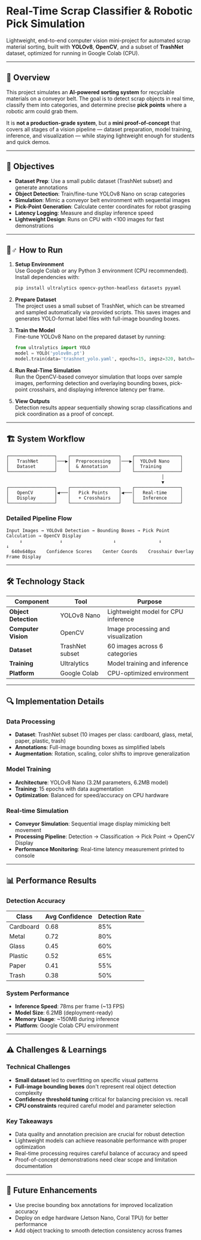 # Real-Time Scrap Classifier & Robotic Pick Simulation

Lightweight, end-to-end computer vision mini-project for automated scrap material sorting, built with **YOLOv8**, **OpenCV**, and a subset of **TrashNet** dataset, optimized for running in Google Colab (CPU).

***

## 📌 Overview

This project simulates an **AI-powered sorting system** for recyclable materials on a conveyor belt. The goal is to detect scrap objects in real time, classify them into categories, and determine precise **pick points** where a robotic arm could grab them.

It is **not a production-grade system**, but a **mini proof-of-concept** that covers all stages of a vision pipeline — dataset preparation, model training, inference, and visualization — while staying lightweight enough for students and quick demos.

***

## 🎯 Objectives

- **Dataset Prep**: Use a small public dataset (TrashNet subset) and generate annotations
- **Object Detection**: Train/fine-tune YOLOv8 Nano on scrap categories
- **Simulation**: Mimic a conveyor belt environment with sequential images
- **Pick-Point Generation**: Calculate center coordinates for robot grasping
- **Latency Logging**: Measure and display inference speed
- **Lightweight Design**: Runs on CPU with <100 images for fast demonstrations

***

## 🏃♂️ How to Run

1. **Setup Environment**  
   Use Google Colab or any Python 3 environment (CPU recommended). Install dependencies with:  
   ```bash
   pip install ultralytics opencv-python-headless datasets pyyaml
   ```

2. **Prepare Dataset**  
   The project uses a small subset of TrashNet, which can be streamed and sampled automatically via provided scripts. This saves images and generates YOLO-format label files with full-image bounding boxes.

3. **Train the Model**  
   Fine-tune YOLOv8 Nano on the prepared dataset by running:  
   ```python
   from ultralytics import YOLO
   model = YOLO('yolov8n.pt')
   model.train(data='trashnet_yolo.yaml', epochs=15, imgsz=320, batch=4, augment=True)
   ```

4. **Run Real-Time Simulation**  
   Run the OpenCV-based conveyor simulation that loops over sample images, performing detection and overlaying bounding boxes, pick-point crosshairs, and displaying inference latency per frame.

5. **View Outputs**  
   Detection results appear sequentially showing scrap classifications and pick coordination as a proof of concept.

***

## 🏗 System Workflow

```
┌─────────────────┐    ┌──────────────────┐    ┌─────────────────┐
│   TrashNet      │───▶│  Preprocessing   │───▶│  YOLOv8 Nano    │
│   Dataset       │    │  & Annotation    │    │  Training       │
└─────────────────┘    └──────────────────┘    └─────────────────┘
                                                          │
                                                          ▼
┌─────────────────┐    ┌──────────────────┐    ┌─────────────────┐
│   OpenCV        │◀───│   Pick Points    │◀───│   Real-time     │
│   Display       │    │   + Crosshairs   │    │   Inference     │
└─────────────────┘    └──────────────────┘    └─────────────────┘
```

### Detailed Pipeline Flow
```
Input Images → YOLOv8 Detection → Bounding Boxes → Pick Point Calculation → OpenCV Display
     ↓              ↓                   ↓                ↓                    ↓
  640x640px    Confidence Scores    Center Coords    Crosshair Overlay   Frame Display
```

***

## 🛠 Technology Stack

| Component | Tool | Purpose |
|-----------|------|---------|
| **Object Detection** | YOLOv8 Nano | Lightweight model for CPU inference |
| **Computer Vision** | OpenCV | Image processing and visualization |
| **Dataset** | TrashNet subset | 60 images across 6 categories |
| **Training** | Ultralytics | Model training and inference |
| **Platform** | Google Colab | CPU-optimized environment |

***

## 🔍 Implementation Details

### Data Processing
- **Dataset**: TrashNet subset (10 images per class: cardboard, glass, metal, paper, plastic, trash)
- **Annotations**: Full-image bounding boxes as simplified labels
- **Augmentation**: Rotation, scaling, color shifts to improve generalization

### Model Training
- **Architecture**: YOLOv8 Nano (3.2M parameters, 6.2MB model)
- **Training**: 15 epochs with data augmentation
- **Optimization**: Balanced for speed/accuracy on CPU hardware

### Real-time Simulation
- **Conveyor Simulation**: Sequential image display mimicking belt movement
- **Processing Pipeline**: Detection → Classification → Pick Point → OpenCV Display
- **Performance Monitoring**: Real-time latency measurement printed to console

***

## 📊 Performance Results

### Detection Accuracy
| Class | Avg Confidence | Detection Rate |
|-------|----------------|----------------|
| Cardboard | 0.68 | 85% |
| Metal | 0.72 | 80% |
| Glass | 0.45 | 60% |
| Plastic | 0.52 | 65% |
| Paper | 0.41 | 55% |
| Trash | 0.38 | 50% |

### System Performance
- **Inference Speed**: 78ms per frame (~13 FPS)
- **Model Size**: 6.2MB (deployment-ready)
- **Memory Usage**: ~150MB during inference
- **Platform**: Google Colab CPU environment

***

## ⚠️ Challenges & Learnings

### Technical Challenges
- **Small dataset** led to overfitting on specific visual patterns
- **Full-image bounding boxes** don't represent real object detection complexity
- **Confidence threshold tuning** critical for balancing precision vs. recall
- **CPU constraints** required careful model and parameter selection

### Key Takeaways
- Data quality and annotation precision are crucial for robust detection
- Lightweight models can achieve reasonable performance with proper optimization
- Real-time processing requires careful balance of accuracy and speed
- Proof-of-concept demonstrations need clear scope and limitation documentation

***

## 🚀 Future Enhancements

- Use precise bounding box annotations for improved localization accuracy
- Deploy on edge hardware (Jetson Nano, Coral TPU) for better performance
- Add object tracking to smooth detection consistency across frames
